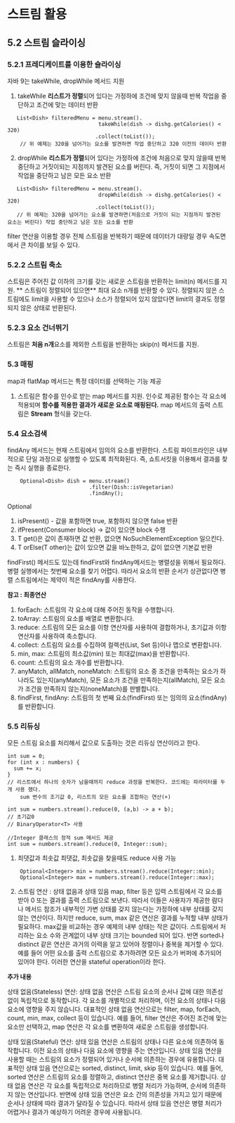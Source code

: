 # 스트림 활용
## 5.2 스트림 슬라이싱
### 5.2.1 프레디케이트를 이용한 슬라이싱
자바 9는 takeWhile, dropWhile 메서드 지원
1) takeWhile
**리스트가 정렬**되어 있다는 가정하에 조건에 맞지 않을때 반복 작업을 중단하고 조건에 맞는 데이터 반환
``` 
   List<Dish> filteredMenu = menu.stream().
                             takeWhile(dish -> dishg.getCalories() < 320)
                            .collect(toList());
    // 위 예제는 320을 넘어가는 요소를 발견하면 작업 중단하고 320 이전의 데이터 반환
```
2) dropWhile 
**리스트가 정렬**되어 있다는 가정하에 조건에 처음으로 맞지 않을때 반복 중단하고 
거짓이되는 지점까지 발견된 요소를 버린다. 즉, 거짓이 되면 그 지점에서 작업을 중단하고 
남은 모든 요소 반환
``` 
   List<Dish> filteredMenu = menu.stream().
                             dropWhile(dish -> dishg.getCalories() < 320)
                            .collect(toList());
   // 위 예제는 320을 넘어가는 요소를 발견하면(처음으로 거짓이 되는 지점까지 발견된 요소는 버린다) 작업 중단하고 남은 모든 요소를 반환
```
filter 연산을 이용할 경우 전체 스트림을 반복하기 때문에 데이터가 대량일 경우 속도면에서 큰 차이를 보일 수 있다.

### 5.2.2 스트림 축소
스트림은 주어진 값 이하의 크기를 갖는 새로운 스트림을 반환하는 limit(n) 메서드를 지원.
** 스트림이 정렬되어 있으면** 최대 요소 n개를 반환할 수 있다. 정렬되지 않은 스트림에도 limit을 사용할 수 있으나
소스가 정렬되어 있지 않았다면 limit의 결과도 정렬되지 않은 상태로 반환된다.

### 5.2.3 요소 건너뛰기
스트림은 **처음 n개**요소를 제외한 스트림을 반환하는 skip(n) 메서드를 지원.

### 5.3 매핑
map과 flatMap 메서드는 특정 데이터를 선택하는 기능 제공
1) 스트림은 함수를 인수로 받는 map 메서드를 지원. 인수로 제공된 함수는 각 요소에 적용되며 **함수를 적용한 결과가
새로운 요소로 매핑된다.**
map 메서드의 출력 스트림은 **Stream<T>** 형식을 갖는다.

### 5.4 요소검색
findAny 메서드는 현재 스트림에서 임의의 요소를 반환한다. 스트림 파이프라인은 내부적으로 단일 과정으로 
실행할 수 있도록 최적화된다. 즉, 쇼트서킷을 이용해서 결과를 찾는 즉시 실행을 종료한다.
```
    Optional<Dish> dish = menu.stream()
                          .filter(Dish::isVegetarian)
                          .findAny(); 
```
Optional
1) isPresent() - 값을 포함하면 true, 포함하지 않으면 false 반환
2) ifPresent(Consumer<T> block) -> 값이 있으면 block 수행
3) T get()은 값이 존재하면 값 반환, 없으면 NoSuchElementException 일으킨다.
4) T orElse(T other)는 값이 있으면 값을 바노한하고, 값이 없으면 기본값 반환

findFirst() 메서드도 있는데 findFirst와 findAny메서드는 병렬성을 위해서 필요하다. 병렬 실행에서는
첫번째 요소를 찾기 어렵다. 따라서 요소의 반환 순서가 상관없다면 병렬 스트림에서는 제약이 적은 findAny를 사용한다.

**참고 : 최종연산**
1. forEach: 스트림의 각 요소에 대해 주어진 동작을 수행합니다.
2. toArray: 스트림의 요소를 배열로 변환합니다.
3. reduce: 스트림의 모든 요소를 이항 연산자를 사용하여 결합하거나, 초기값과 이항 연산자를 사용하여 축소합니다.
4. collect: 스트림의 요소를 수집하여 컬렉션(List, Set 등)이나 맵으로 변환합니다.
5. min, max: 스트림의 최소값(min) 또는 최대값(max)을 반환합니다.
6. count: 스트림의 요소 개수를 반환합니다.
7. anyMatch, allMatch, noneMatch: 스트림의 요소 중 조건을 만족하는 요소가 하나라도 있는지(anyMatch), 모든 요소가 조건을 만족하는지(allMatch), 모든 요소가 조건을 만족하지 않는지(noneMatch)를 판별합니다.
8. findFirst, findAny: 스트림의 첫 번째 요소(findFirst) 또는 임의의 요소(findAny)를 반환합니다.

### 5.5 리듀싱
모든 스트림 요소를 처리해서 값으로 도출하는 것은 리듀싱 연산이라고 한다.
```
int sum = 0;
for (int x : numbers) {
  sum += x;
}
// 리스트에서 하나의 숫자가 남을때까지 reduce 과정을 반복한다. 코드에는 파라미터를 두 개 사용 했다.
    sum 변수의 조기값 0, 리스트의 모든 요소를 조합하는 연산(+)
```

```
int sum = numbers.stream().reduce(0, (a,b) -> a + b);
// 초기값0
// BinaryOperator<T> 사용

//Integer 클래스의 정적 sum 메서드 제공
int sum = numbers.stream().reduce(0, Integer::sum);
```
1) 최댓값과 최솟값
최댓값, 최솟값을 찾을때도 reduce 사용 가능
```
    Optional<Integer> min = numbers.stream().reduce(Integer::min);
    Optional<Integer> max = numbers.stream().reduce(Integer::max);

```
2) 스트림 연산 : 상태 없음과 상태 있음
map, filter 등은 입력 스트림에서 각 요소를 받아 0 또는 결과를 출력 스트림으로 보낸다.
따라서 이들은 사용자가 제공한 람다나 메서드 참조가 내부적인 가변 상태를 갖지 않는다는 가정하에 
내부 상태를 갖지 않는 연산이다.
 하지만 reduce, sum, max 같은 연산은 결과를 누적할 내부 상태가 필요하다. max값을 비교하는 경우
예제의 내부 상태는 작은 값이다. 스트림에서 처리하는 요소 수와 관계없이 내부 상태 크기는 bounded 되어 있다.
 반면 sorted나 distinct 같은 연산은 과거의 이력을 알고 있어야 정렬이나 중복을 제거할 수 있다. 예를 들어 어떤 요소를 
출력 스트림으로 추가하려면 모든 요소가 버퍼에 추가되어 있어야 한다. 이러한 연산을 stateful operation이라 한다.

**추가 내용**

상태 없음(Stateless) 연산:
상태 없음 연산은 스트림 요소의 순서나 값에 대한 의존성 없이 독립적으로 동작합니다.
각 요소를 개별적으로 처리하며, 이전 요소의 상태나 다음 요소에 영향을 주지 않습니다.
대표적인 상태 없음 연산으로는 filter, map, forEach, count, min, max, collect 등이 있습니다.
예를 들어, filter 연산은 주어진 조건에 맞는 요소만 선택하고, map 연산은 각 요소를 변환하여 새로운 스트림을 생성합니다.

상태 있음(Stateful) 연산:
상태 있음 연산은 스트림의 상태나 다른 요소에 의존하여 동작합니다.
이전 요소의 상태나 다음 요소에 영향을 주는 연산입니다.
상태 있음 연산을 사용할 때는 스트림의 요소가 정렬되어 있거나 순서에 의존하는 경우에 유용합니다.
대표적인 상태 있음 연산으로는 sorted, distinct, limit, skip 등이 있습니다.
예를 들어, sorted 연산은 스트림의 요소를 정렬하고, distinct 연산은 중복 요소를 제거합니다.
상태 없음 연산은 각 요소를 독립적으로 처리하므로 병렬 처리가 가능하며, 순서에 의존하지 않는 연산입니다. 
반면에 상태 있음 연산은 요소 간의 의존성을 가지고 있기 때문에 순서나 상태에 따라 결과가 달라질 수 있습니다. 따라서 상태 있음 연산은 병렬 처리가 어렵거나 결과가 예상하기 어려운 경우에 사용됩니다.
